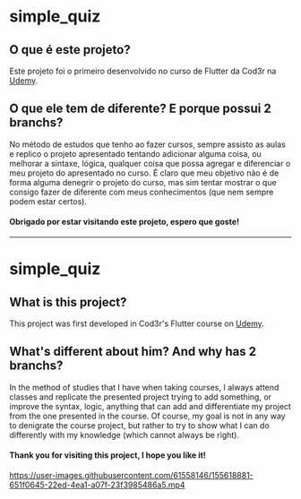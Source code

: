# simple_quiz

## O que é este projeto?
Este projeto foi o primeiro desenvolvido no curso de Flutter da Cod3r na [Udemy](https://www.udemy.com/course/curso-flutter/).

## O que ele tem de diferente? E porque possui 2 branchs?
No método de estudos que tenho ao fazer cursos, sempre assisto as aulas e replico o projeto apresentado tentando adicionar alguma coisa, ou melhorar a sintaxe, lógica, qualquer coisa que possa agregar e diferenciar o meu projeto do apresentado no curso. É claro que meu objetivo não é de forma alguma denegrir o projeto do curso, mas sim tentar mostrar o que consigo fazer de diferente com meus conhecimentos (que nem sempre podem estar certos).

#### Obrigado por estar visitando este projeto, espero que goste!

---

# simple_quiz

## What is this project?
This project was first developed in Cod3r's Flutter course on [Udemy](https://www.udemy.com/course/curso-flutter/).

## What's different about him? And why has 2 branchs?
In the method of studies that I have when taking courses, I always attend classes and replicate the presented project trying to add something, or improve the syntax, logic, anything that can add and differentiate my project from the one presented in the course. Of course, my goal is not in any way to denigrate the course project, but rather to try to show what I can do differently with my knowledge (which cannot always be right).

#### Thank you for visiting this project, I hope you like it!

https://user-images.githubusercontent.com/61558146/155618881-651f0645-22ed-4ea1-a07f-23f3985486a5.mp4
